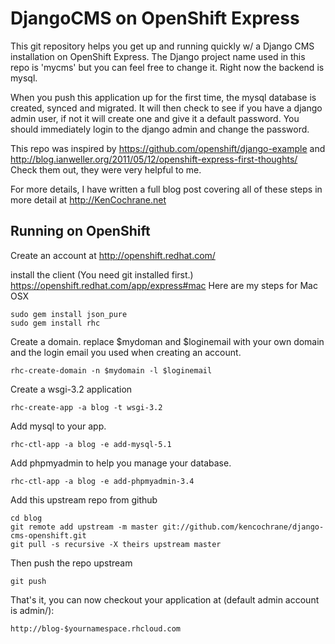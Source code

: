 DjangoCMS on OpenShift Express
==============================

This git repository helps you get up and running quickly w/ a Django CMS installation
on OpenShift Express.  The Django project name used in this repo is 'mycms'
but you can feel free to change it.  Right now the backend is mysql. 

When you push this application up for the first time, the mysql database is
created, synced and migrated. It will then check to see if you have a django admin
user, if not it will create one and give it a default password. You should immediately
login to the django admin and change the password.

This repo was inspired by https://github.com/openshift/django-example and http://blog.ianweller.org/2011/05/12/openshift-express-first-thoughts/ Check them out, they were very helpful to me.

For more details, I have written a full blog post covering all of these steps in more detail at http://KenCochrane.net

Running on OpenShift
----------------------------

Create an account at http://openshift.redhat.com/

install the client  (You need git installed first.) https://openshift.redhat.com/app/express#mac
Here are my steps for Mac OSX

    sudo gem install json_pure
    sudo gem install rhc

Create a domain. replace $mydoman and $loginemail with your own domain and the login email you used when creating an account.

    rhc-create-domain -n $mydomain -l $loginemail

Create a wsgi-3.2 application

    rhc-create-app -a blog -t wsgi-3.2

Add mysql to your app.

    rhc-ctl-app -a blog -e add-mysql-5.1
    
Add phpmyadmin to help you manage your database.

    rhc-ctl-app -a blog -e add-phpmyadmin-3.4

Add this upstream repo from github

    cd blog
    git remote add upstream -m master git://github.com/kencochrane/django-cms-openshift.git
    git pull -s recursive -X theirs upstream master

Then push the repo upstream

    git push

That's it, you can now checkout your application at (default admin account is admin/<password given at deploy time>):

    http://blog-$yournamespace.rhcloud.com

